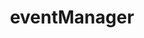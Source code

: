 ---
title: eventManager
template: topic.jade
tags: [ ]
description: an object with properties named after events that this view handles and values are functions that process these events
---